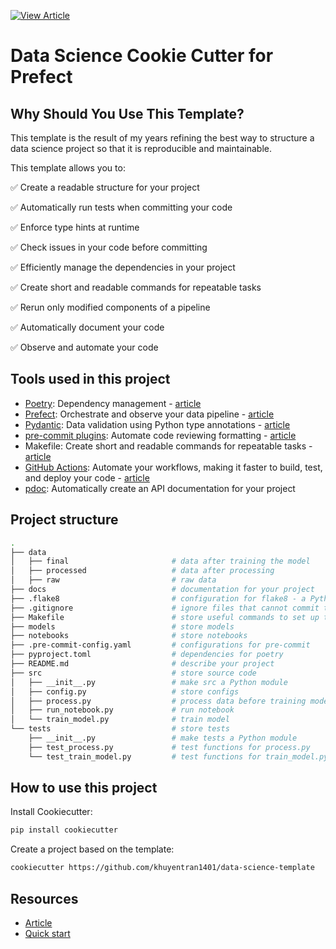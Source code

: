 [![View Article](https://img.shields.io/badge/Article-View%20article-blue)](https://mathdatasimplified.com/2023/05/06/how-to-structure-an-ml-project-for-reproducibility-and-maintainability-3/)

# Data Science Cookie Cutter for Prefect

## Why Should You Use This Template?

This template is the result of my years refining the best way to structure a data science project so that it is reproducible and maintainable.

This template allows you to:

:white_check_mark: Create a readable structure for your  project

:white_check_mark: Automatically run tests when committing your code

:white_check_mark: Enforce type hints at runtime 

:white_check_mark: Check issues in your code before committing

:white_check_mark: Efficiently manage the dependencies in your project

:white_check_mark: Create short and readable commands for repeatable tasks

:white_check_mark: Rerun only modified components of a pipeline

:white_check_mark:	Automatically document your code

:white_check_mark:	Observe and automate your code

## Tools used in this project
* [Poetry](https://python-poetry.org/): Dependency management - [article](https://towardsdatascience.com/how-to-effortlessly-publish-your-python-package-to-pypi-using-poetry-44b305362f9f)
* [Prefect](https://www.prefect.io/): Orchestrate and observe your data pipeline - [article](https://medium.com/the-prefect-blog/orchestrate-your-data-science-project-with-prefect-2-0-4118418fd7ce?sk=552f3e60344175768dabbbf033776ce7)
* [Pydantic](https://docs.pydantic.dev/): Data validation using Python type annotations - [article](https://towardsdatascience.com/build-a-full-stack-ml-application-with-pydantic-and-prefect-915f00fe0c62?sk=b1f8c5cb53a6a9d7f48d66fa778e9cf0)
* [pre-commit plugins](https://pre-commit.com/): Automate code reviewing formatting  - [article](https://towardsdatascience.com/4-pre-commit-plugins-to-automate-code-reviewing-and-formatting-in-python-c80c6d2e9f5?sk=2388804fb174d667ee5b680be22b8b1f)
* Makefile: Create short and readable commands for repeatable tasks - [article](https://the-turing-way.netlify.app/reproducible-research/make/make-examples.html)
* [GitHub Actions](https://docs.github.com/en/actions): Automate your workflows, making it faster to build, test, and deploy your code - [article](https://pub.towardsai.net/github-actions-in-mlops-automatically-check-and-deploy-your-ml-model-9a281d7f3c84?sk=d258c20a7ff7a1db44327c27d3f36efb)
* [pdoc](https://github.com/pdoc3/pdoc): Automatically create an API documentation for your project
## Project structure
```bash
.
├── data            
│   ├── final                       # data after training the model
│   ├── processed                   # data after processing
│   ├── raw                         # raw data
├── docs                            # documentation for your project
├── .flake8                         # configuration for flake8 - a Python formatter tool
├── .gitignore                      # ignore files that cannot commit to Git
├── Makefile                        # store useful commands to set up the environment
├── models                          # store models
├── notebooks                       # store notebooks
├── .pre-commit-config.yaml         # configurations for pre-commit
├── pyproject.toml                  # dependencies for poetry
├── README.md                       # describe your project
├── src                             # store source code
│   ├── __init__.py                 # make src a Python module
│   ├── config.py                   # store configs 
│   ├── process.py                  # process data before training model
│   ├── run_notebook.py             # run notebook
│   └── train_model.py              # train model
└── tests                           # store tests
    ├── __init__.py                 # make tests a Python module 
    ├── test_process.py             # test functions for process.py
    └── test_train_model.py         # test functions for train_model.py
```

## How to use this project

Install Cookiecutter:
```bash
pip install cookiecutter
```

Create a project based on the template:
```bash
cookiecutter https://github.com/khuyentran1401/data-science-template
```
## Resources
- [Article](https://towardsdatascience.com/how-to-structure-an-ml-project-for-reproducibility-and-maintainability-54d5e53b4c82?sk=c3d05ae5b8ccc95822618d0dacfad8a4)
- [Quick start](https://github.com/khuyentran1401/data-science-template/blob/prefect-poetry/%7B%7Bcookiecutter.directory_name%7D%7D/README.md)
